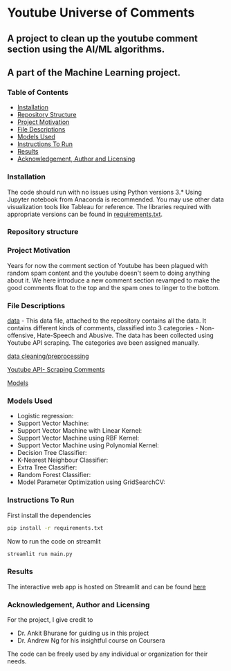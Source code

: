 # Youtube Universe of Comments

## A project to clean up the youtube comment section using the AI/ML algorithms.

## A part of the Machine Learning project.

### Table of Contents

   + [Installation](#installation)
   + [Repository Structure](#repository-structure)
   + [Project Motivation](#project-motivation)
   + [File Descriptions](#file-descriptions)
   + [Models Used](#models-used)
   + [Instructions To Run](#instructions-to-run)
   + [Results](#results)
   + [Acknowledgement, Author and Licensing](#acknowledgement--author-and-licensing)

### Installation
The code should run with no issues using Python versions 3.* Using Jupyter notebook from Anaconda is recommended. You may use other data visualization tools like Tableau for reference. The libraries required with appropriate versions can be found in [requirements.txt](https://github.com/Sankalp22863/MachineLearningWebApp/blob/master/requirements.txt).

### Repository structure



### Project Motivation
Years for now the comment section of Youtube has been plagued with random spam content and the youtube doesn't seem to doing anything about it. We here introduce a new comment section revamped to make the good comments float to the top and the spam ones to linger to the bottom.


### File Descriptions
[data](https://github.com/Sankalp22863/MachineLearningWebApp/blob/master/Data.csv) - This data file, attached to the repository contains all the data. It contains different kinds of comments, classified into 3 categories - Non-offensive, Hate-Speech and Abusive. The data has been collected using Youtube API scraping. The categories ave been assigned manually.

[data cleaning/preprocessing](https://github.com/Sankalp22863/MachineLearningWebApp/blob/master/DataCleaning.py) 

[Youtube API- Scraping Comments](https://github.com/Sankalp22863/MachineLearningWebApp/blob/master/YoutubeAPI.py)

[Models](https://github.com/Sankalp22863/MachineLearningWebApp/blob/master/model.py)


### Models Used
* Logistic regression:
* Support Vector Machine:
* Support Vector Machine with Linear Kernel:
* Support Vector Machine using RBF Kernel:
* Support Vector Machine using Polynomial Kernel:
* Decision Tree Classifier:
* K-Nearest Neighbour Classifier:
* Extra Tree Classifier:
* Random Forest Classifier:
* Model Parameter Optimization using GridSearchCV:

### Instructions To Run
First install the dependencies
```bash
pip install -r requirements.txt
```

Now to run the code on streamlit
```bash
streamlit run main.py
```

### Results
The interactive web app is hosted on Streamlit and can be found [here](https://share.streamlit.io/sankalp22863/mlmodelsgui/main/MLModelsGUI/main.py)

### Acknowledgement, Author and Licensing
For the project, I give credit to 
* Dr. Ankit Bhurane for guiding us in this project
* Dr. Andrew Ng for his insightful course on Coursera

The code can be freely used by any individual or organization for their needs. 
